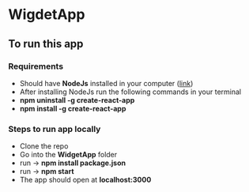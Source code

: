 # WigdetApp


## To run this app 

### Requirements

* Should have **NodeJs** installed in your computer ([link](https://nodejs.org/en/download/))
* After installing NodeJs run the following commands in your terminal 
* **npm uninstall -g create-react-app** 
* **npm install -g create-react-app** 

### Steps to run app locally
* Clone the repo  
* Go into the **WidgetApp** folder 
* run -> **npm install package.json**
* run -> **npm start** 
* The app should open at **localhost:3000**

